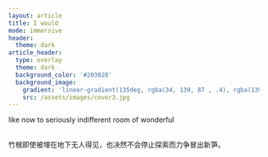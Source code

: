 ```yaml
---
layout: article
title: I would 
mode: immersive
header:
  theme: dark
article_header:
  type: overlay
  theme: dark
  background_color: '#203028'
  background_image:
    gradient: 'linear-gradient(135deg, rgba(34, 139, 87 , .4), rgba(139, 34, 139, .4))'
    src: /assets/images/cover3.jpg
---
```


like now to seriously indifferent room of wonderful
 
 <br />
竹根即使被埋在地下无人得见，也决然不会停止探索而力争冒出新笋。
